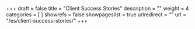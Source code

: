 +++
draft 			= false
title 			= "Client Success Stories"
description		= ""
weight			= 4
categories		= [ ]
showrefs		= false
showpageslist	= true
urlredirect		= ""
url	 			= "/es/client-success-stories/"
+++
